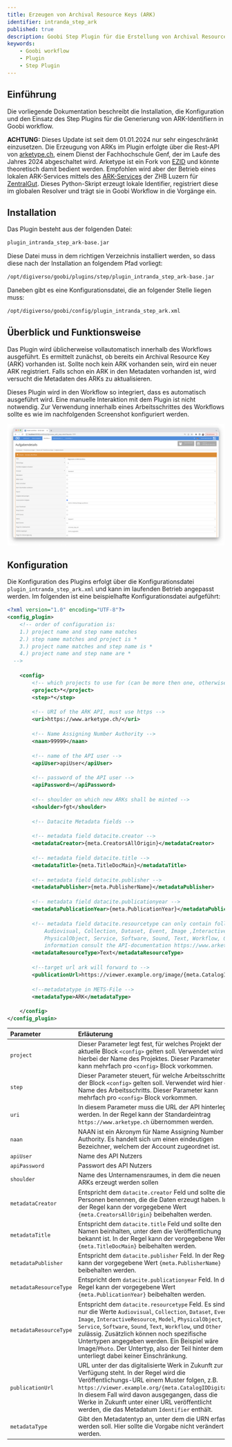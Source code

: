 ```yaml
---
title: Erzeugen von Archival Resource Keys (ARK)
identifier: intranda_step_ark
published: true
description: Goobi Step Plugin für die Erstellung von Archival Resource Keys (ARK) mit Metadaten nach dem DataCite Schema.
keywords:
    - Goobi workflow
    - Plugin
    - Step Plugin
---
```

## Einführung
Die vorliegende Dokumentation beschreibt die Installation, die Konfiguration und den Einsatz des Step Plugins für die Generierung von ARK-Identifiern in Goobi workflow.

**ACHTUNG:** Dieses Update ist seit dem 01.01.2024 nur sehr eingeschränkt einzusetzen. Die Erzeugung von ARKs im Plugin erfolgte über die Rest-API von [arketype.ch](https://arketype.ch), einem Dienst der Fachhochschule Genf, der im Laufe des Jahres 2024 abgeschaltet wird. Arketype ist ein Fork von [EZID](https://github.com/CDLUC3/ezid) und könnte theoretisch damit bedient werden. Empfohlen wird aber der Betrieb eines lokalen ARK-Services mittels des [ARK-Services](https://gitlab.com/zhbluzern/zentralgut-ark-service) der ZHB Luzern für [ZentralGut](https://zentralgut.ch). Dieses Python-Skript erzeugt lokale Identifier, registriert diese im globalen Resolver und trägt sie in Goobi Workflow in die Vorgänge ein. 


## Installation
Das Plugin besteht aus der folgenden Datei:

```bash
plugin_intranda_step_ark-base.jar
```

Diese Datei muss in dem richtigen Verzeichnis installiert werden, so dass diese nach der Installation an folgendem Pfad vorliegt:

```bash
/opt/digiverso/goobi/plugins/step/plugin_intranda_step_ark-base.jar
```

Daneben gibt es eine Konfigurationsdatei, die an folgender Stelle liegen muss:

```bash
/opt/digiverso/goobi/config/plugin_intranda_step_ark.xml
```


## Überblick und Funktionsweise
Das Plugin wird üblicherweise vollautomatisch innerhalb des Workflows ausgeführt. Es ermittelt zunächst, ob bereits ein Archival Resource Key (ARK) vorhanden ist. Sollte noch kein ARK vorhanden sein, wird ein neuer ARK registriert. Falls schon ein ARK in den Metadaten vorhanden ist, wird versucht die Metadaten des ARKs zu aktualisieren.

Dieses Plugin wird in den Workflow so integriert, dass es automatisch ausgeführt wird. Eine manuelle Interaktion mit dem Plugin ist nicht notwendig. Zur Verwendung innerhalb eines Arbeitsschrittes des Workflows sollte es wie im nachfolgenden Screenshot konfiguriert werden.

![Integration des Plugins in den Workflow](screen1_de.png)


## Konfiguration
Die Konfiguration des Plugins erfolgt über die Konfigurationsdatei `plugin_intranda_step_ark.xml` und kann im laufenden Betrieb angepasst werden. Im folgenden ist eine beispielhafte Konfigurationsdatei aufgeführt:

```xml
<?xml version="1.0" encoding="UTF-8"?>
<config_plugin>
	<!-- order of configuration is:
    1.) project name and step name matches
    2.) step name matches and project is *
    3.) project name matches and step name is *
    4.) project name and step name are *
  -->

	<config>
		<!-- which projects to use for (can be more then one, otherwise use *) -->
		<project>*</project>
		<step>*</step>

		<!-- URI of the ARK API, must use https -->
		<uri>https://www.arketype.ch/</uri>

		<!-- Name Assigning Number Authority -->
		<naan>99999</naan>

		<!-- name of the API user -->
		<apiUser>apiUser</apiUser>

		<!-- password of the API user -->
		<apiPassword></apiPassword>

		<!-- shoulder on which new ARKs shall be minted -->
		<shoulder>fgt</shoulder>

		<!-- Datacite Metadata fields -->

		<!-- metadata field datacite.creator -->
		<metadataCreator>{meta.CreatorsAllOrigin}</metadataCreator>

		<!-- metadata field datacite.title -->
		<metadataTitle>{meta.TitleDocMain}</metadataTitle>

		<!-- metadata field datacite.publisher -->
		<metadataPublisher>{meta.PublisherName}</metadataPublisher>

		<!-- metadata field datacite.publicationyear -->
		<metadataPublicationYear>{meta.PublicationYear}</metadataPublicationYear>

		<!-- metadata field datacite.resourcetype can only contain following values:
			Audiovisual, Collection, Dataset, Event, Image ,InteractiveResource, Model,
			PhysicalObject, Service, Software, Sound, Text, Workflow, Other. For more
			information consult the API-documentation https://www.arketype.ch/doc/api -->
		<metadataResourceType>Text</metadataResourceType>

		<!--target url ark will forward to -->
		<publicationUrl>https://viewer.example.org/image/{meta.CatalogIDDigital}</publicationUrl>

		<!--metadatatype in METS-File -->
		<metadataType>ARK</metadataType>

	</config>
</config_plugin>
```

| Parameter | Erläuterung |
| :--- | :--- |
| `project` | Dieser Parameter legt fest, für welches Projekt der aktuelle Block `<config>` gelten soll. Verwendet wird hierbei der Name des Projektes. Dieser Parameter kann mehrfach pro `<config>` Block vorkommen. |
| `step` | Dieser Parameter steuert, für welche Arbeitsschritte der Block `<config>` gelten soll. Verwendet wird hier der Name des Arbeitsschritts. Dieser Parameter kann mehrfach pro `<config>` Block vorkommen. |
| `uri` | In diesem Parameter muss die URL der API hinterlegt werden. In der Regel kann der Standardeintrag `https://www.arketype.ch` übernommen werden.  |
| `naan` | NAAN ist ein Akronym für Name Assigning Number Authority. Es handelt sich um einen eindeutigen Bezeichner, welchem der Account zugeordnet ist. |
| `apiUser` |  Name des API Nutzers |
| `apiPassword` | Passwort des API Nutzers |
| `shoulder` | Name des Unternamensraumes, in dem die neuen ARKs erzeugt werden sollen |
| `metadataCreator` | Entspricht dem `datacite.creator` Feld und sollte die Personen benennen, die die Daten erzeugt haben. In der Regel kann der vorgegebene Wert `{meta.CreatorsAllOrigin}` beibehalten werden.  |
| `metadataTitle` | Entspricht dem `datacite.title` Feld und sollte den Namen beinhalten, unter dem die Veröffentlichung bekannt ist. In der Regel kann der vorgegebene Wert `{meta.TitleDocMain}` beibehalten werden. |
| `metadataPublisher` | Entspricht dem `datacite.publisher` Feld. In der Regel kann der vorgegebene Wert `{meta.PublisherName}` beibehalten werden. |
| `metadataResourceType` | Entspricht dem `datacite.publicationyear` Feld. In der Regel kann der vorgegebene Wert `{meta.PublicationYear}` beibehalten werden. |
| `metadataResourceType`   | Entspricht dem `datacite.resourcetype` Feld. Es sind nur die Werte `Audiovisual`, `Collection`, `Dataset`, `Event`, `Image`, `InteractiveResource`, `Model`, `PhysicalObject`, `Service`, `Software`, `Sound`, `Text`, `Workflow`, und `Other` zulässig. Zusätzlich können noch spezifische Untertypen angegeben werden. Ein Beispiel wäre Image/`Photo`. Der Untertyp, also der Teil hinter dem `/`, unterliegt dabei keiner Einschränkung.|
| `publicationUrl`   | URL unter der das digitalisierte Werk in Zukunft zur Verfügung steht. In der Regel wird die Veröffentlichungs-URL einem Muster folgen, z.B. `https://viewer.example.org/{meta.CatalogIDDigital}`. In diesem Fall wird davon ausgegangen, dass die Werke in Zukunft unter einer URL veröffentlicht werden, die das Metadatum `Identifier` enthält. |
| `metadataType`  | Gibt den Metadatentyp an, unter dem die URN erfasst werden soll. Hier sollte die Vorgabe nicht verändert werden.  |
